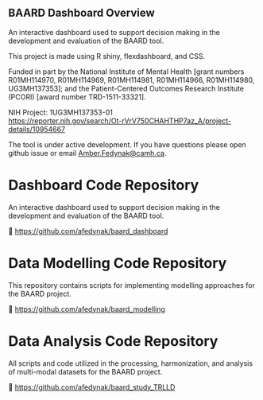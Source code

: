 ## BAARD Dashboard Overview

An interactive dashboard used to support decision making in the development and evaluation of the BAARD tool.

This project is made using R shiny, flexdashboard, and CSS.

Funded in part by the National Institute of Mental Health [grant numbers R01MH114970, R01MH114969, R01MH114981, R01MH114966, R01MH114980, UG3MH137353]; and the Patient-Centered Outcomes Research Institute (PCORI) [award number TRD-1511-33321].

NIH Project: 1UG3MH137353-01 <br>
https://reporter.nih.gov/search/Ot-rVrV750CHAHTHP7az_A/project-details/10954667

The tool is under active development. If you have questions please open github issue or email Amber.Fedynak@camh.ca.

# Dashboard Code Repository

An interactive dashboard used to support decision making in the development and evaluation of the BAARD tool.

🔗 https://github.com/afedynak/baard_dashboard

# Data Modelling Code Repository
This repository contains scripts for implementing modelling approaches for the BAARD project.

🔗 https://github.com/afedynak/baard_modelling

# Data Analysis Code Repository

All scripts and code utilized in the processing, harmonization, and analysis of multi-modal datasets for the BAARD project.

🔗 https://github.com/afedynak/baard_study_TRLLD
